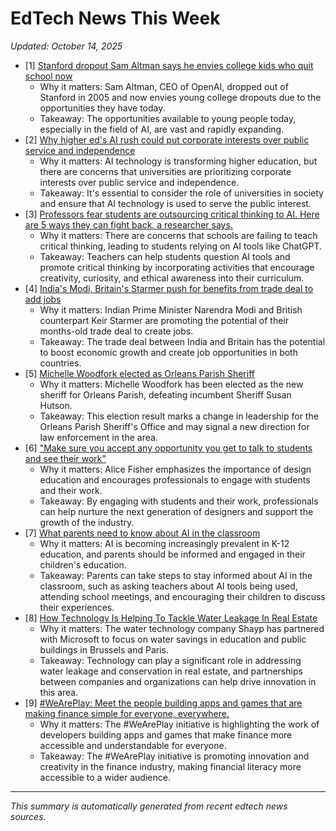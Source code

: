 # EdTech News This Week
*Updated: October 14, 2025*

* [1] [Stanford dropout Sam Altman says he envies college kids who quit school now](https://www.businessinsider.com/sam-altman-openai-envies-college-dropouts-stanford-devday-2025-10)
	+ Why it matters: Sam Altman, CEO of OpenAI, dropped out of Stanford in 2005 and now envies young college dropouts due to the opportunities they have today.
	+ Takeaway: The opportunities available to young people today, especially in the field of AI, are vast and rapidly expanding.
* [2] [Why higher ed's AI rush could put corporate interests over public service and independence](https://phys.org/news/2025-10-higher-ed-ai-corporate-independence.html)
	+ Why it matters: AI technology is transforming higher education, but there are concerns that universities are prioritizing corporate interests over public service and independence.
	+ Takeaway: It's essential to consider the role of universities in society and ensure that AI technology is used to serve the public interest.
* [3] [Professors fear students are outsourcing critical thinking to AI. Here are 5 ways they can fight back, a researcher says.](https://www.businessinsider.com/researcher-shares-5-ways-teachers-can-stop-ai-replacing-thinking-2025-10)
	+ Why it matters: There are concerns that schools are failing to teach critical thinking, leading to students relying on AI tools like ChatGPT.
	+ Takeaway: Teachers can help students question AI tools and promote critical thinking by incorporating activities that encourage creativity, curiosity, and ethical awareness into their curriculum.
* [4] [India's Modi, Britain's Starmer push for benefits from trade deal to add jobs](https://www.yahoo.com/news/articles/indias-modi-britains-starmer-push-084123681.html)
	+ Why it matters: Indian Prime Minister Narendra Modi and British counterpart Keir Starmer are promoting the potential of their months-old trade deal to create jobs.
	+ Takeaway: The trade deal between India and Britain has the potential to boost economic growth and create job opportunities in both countries.
* [5] [Michelle Woodfork elected as Orleans Parish Sheriff](https://wgno.com/yleh/michelle-woodfork-elected-as-orleans-parish-sheriff/)
	+ Why it matters: Michelle Woodfork has been elected as the new sheriff for Orleans Parish, defeating incumbent Sheriff Susan Hutson.
	+ Takeaway: This election result marks a change in leadership for the Orleans Parish Sheriff's Office and may signal a new direction for law enforcement in the area.
* [6] ["Make sure you accept any opportunity you get to talk to students and see their work"](https://www.dezeen.com/2025/10/07/students-alice-fisher-opinion/)
	+ Why it matters: Alice Fisher emphasizes the importance of design education and encourages professionals to engage with students and their work.
	+ Takeaway: By engaging with students and their work, professionals can help nurture the next generation of designers and support the growth of the industry.
* [7] [What parents need to know about AI in the classroom](https://phys.org/news/2025-10-parents-ai-classroom.html)
	+ Why it matters: AI is becoming increasingly prevalent in K-12 education, and parents should be informed and engaged in their children's education.
	+ Takeaway: Parents can take steps to stay informed about AI in the classroom, such as asking teachers about AI tools being used, attending school meetings, and encouraging their children to discuss their experiences.
* [8] [How Technology Is Helping To Tackle Water Leakage In Real Estate](https://www.forbes.com/sites/jamiehailstone/2025/10/10/how-technology-is-helping-to-tackle-water-leakage-in-real-estate/)
	+ Why it matters: The water technology company Shayp has partnered with Microsoft to focus on water savings in education and public buildings in Brussels and Paris.
	+ Takeaway: Technology can play a significant role in addressing water leakage and conservation in real estate, and partnerships between companies and organizations can help drive innovation in this area.
* [9] [#WeArePlay: Meet the people building apps and games that are making finance simple for everyone, everywhere.](https://android-developers.googleblog.com/2025/10/weareplay-meet-people-building-apps-and.html)
	+ Why it matters: The #WeArePlay initiative is highlighting the work of developers building apps and games that make finance more accessible and understandable for everyone.
	+ Takeaway: The #WeArePlay initiative is promoting innovation and creativity in the finance industry, making financial literacy more accessible to a wider audience.

---
*This summary is automatically generated from recent edtech news sources.*
